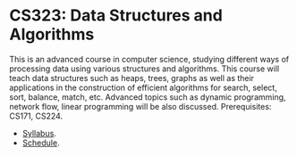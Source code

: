 CS323: Data Structures and Algorithms
=====

This is an advanced course in computer science, studying different ways of processing data using various structures and algorithms. This course will teach data structures such as heaps, trees, graphs as well as their applications in the construction of efficient algorithms for search, select, sort, balance, match, etc. Advanced topics such as dynamic programming, network flow, linear programming will be also discussed. Prerequisites: CS171, CS224.

* [Syllabus](../../wiki/Schedule/Syllabus).
* [Schedule](../../wiki/Schedule/Schedule).
